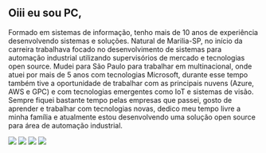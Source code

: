 ## Oiii eu sou PC, 
<p/>

<p>
  Formado em sistemas de informação, tenho mais de 10 anos de experiência desenvolvendo sistemas e soluções.
Natural de Marilia-SP, no início da carreira trabalhava focado no desenvolvimento de sistemas para automação industrial utilizando supervisórios de mercado e tecnologias open source. Mudei para São Paulo para trabalhar em multinacional, onde atuei por mais de 5 anos com tecnologias Microsoft, durante esse tempo também tive a oportunidade de trabalhar com as principais nuvens (Azure, AWS e GPC) e com tecnologias emergentes como IoT e sistemas de visão.
Sempre fiquei bastante tempo pelas empresas que passei, gosto de aprender e trabalhar com tecnologias novas, dedico meu tempo livre a minha família e atualmente estou desenvolvendo uma solução open source para área de automação industrial.
</p>
  
<div> 
  <a href="https://www.youtube.com/@DeviotBrasil/videos" target="_blank"><img src="https://img.shields.io/badge/YouTube-FF0000?style=for-the-badge&logo=youtube&logoColor=white"></a>
  <a href="https://www.instagram.com/deviotbrasil" target="_blank"><img src="https://img.shields.io/badge/-Instagram-%23E4405F?style=for-the-badge&logo=instagram&logoColor=white"></a>
  <a href = "mailto:paulo.souza@deviot.com.br" target="_blank"><img src="https://img.shields.io/badge/-Gmail-%23333?style=for-the-badge&logo=gmail&logoColor=white"></a>
  <a href="https://www.linkedin.com/company/deviot-sistemas-iot" target="_blank"><img src="https://img.shields.io/badge/-LinkedIn-%230077B5?style=for-the-badge&logo=linkedin&logoColor=white"></a> 
</div>
